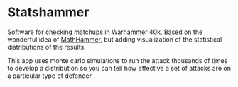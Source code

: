 # Statshammer

Software for checking matchups in Warhammer 40k.  Based on the wonderful idea of [MathHammer](https://www.mathhammer8thed.com/), but adding visualization of the statistical distributions of the results.

This app uses monte carlo simulations to run the attack thousands of times to develop a distribution so you can tell how effective a set of attacks are on a particular type of defender.
